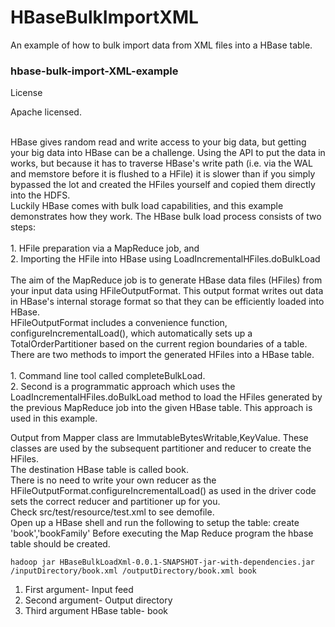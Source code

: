 HBaseBulkImportXML
==================

An example of how to bulk import data from XML files into a HBase table.
<h3><b>hbase-bulk-import-XML-example</b></h3>

License
 
Apache licensed.

<br>
HBase gives random read and write access to your big data, but getting your big data into HBase can be a challenge. Using the API to put the data in works, but because it has to traverse HBase's write path (i.e. via the WAL and memstore before it is flushed to a HFile) it is slower than if you simply bypassed the lot and created the HFiles yourself and copied them directly into the HDFS.
<br>
Luckily HBase comes with bulk load capabilities, and this example demonstrates how they work. The HBase bulk load process consists of two steps:
<br>
<br>
1. HFile preparation via a MapReduce job, and <br>
2. Importing the HFile into HBase using LoadIncrementalHFiles.doBulkLoad<br>
<br>
The aim of the MapReduce job is to generate HBase data files (HFiles) from your input data using HFileOutputFormat. This output format writes out data in HBase's internal storage format so that they can be efficiently loaded into HBase.
<br>
HFileOutputFormat includes a convenience function, configureIncrementalLoad(), which automatically sets up a TotalOrderPartitioner based on the current region boundaries of a table.
<br>
There are two methods to import the generated HFiles into a HBase table. <br>
<br>
1. Command line tool called completeBulkLoad. <br>
2. Second is a programmatic approach which uses the LoadIncrementalHFiles.doBulkLoad method to load the HFiles generated by the previous MapReduce job into the given HBase table. This approach is used in this example.<br>

Output from Mapper class are ImmutableBytesWritable,KeyValue. These classes are used by the subsequent partitioner and reducer to create the HFiles.
<br>
The destination HBase table is called book.
<br>
There is no need to write your own reducer as the HFileOutputFormat.configureIncrementalLoad() as used in the driver code sets the correct reducer and partitioner up for you.
<br>
Check src/test/resource/test.xml to see demofile.
<br>
Open up a HBase shell and run the following to setup the table:
create 'book','bookFamily'
Before executing the Map Reduce program the hbase table should be created.

```
hadoop jar HBaseBulkLoadXml-0.0.1-SNAPSHOT-jar-with-dependencies.jar /inputDirectory/book.xml /outputDirectory/book.xml book
```
1. First argument- Input feed<br>
2. Second argument- Output directory<br>
3. Third argument HBase table- book<br>
